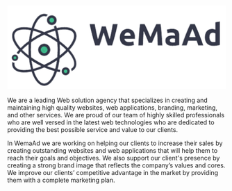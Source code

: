 <!-- add the logo -->
<img src="WeMaAd_logo- high resolution.png" alt="WeMaAd logo"/>

We are a leading Web solution agency that specializes in creating and maintaining high quality websites, web applications, branding, marketing, and other services. We are proud of our team of highly skilled professionals who are well versed in the latest web technologies who are dedicated to providing the best possible service and value to our clients.

In WemaAd we are working on helping our clients to increase their sales by creating outstanding websites and web applications that will help them to reach their goals and objectives. We also support our client's presence by creating a strong brand image that reflects the company’s values and cores. We improve our clients’ competitive advantage in the market by providing them with a complete marketing plan.
